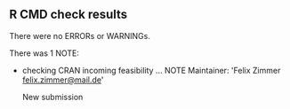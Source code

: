 ## R CMD check results
There were no ERRORs or WARNINGs. 

There was 1 NOTE:

* checking CRAN incoming feasibility ... NOTE
  Maintainer: 'Felix Zimmer <felix.zimmer@mail.de>'

  New submission
